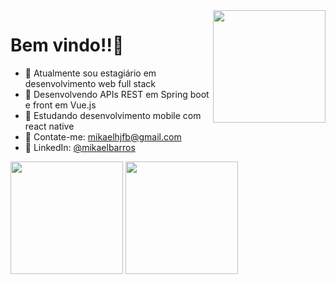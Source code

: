 <img height="180em" align="right" src="https://tenor.com/pt-BR/view/coding-gif-24297652.gif"/>

# Bem vindo!!👋

- 🔭 Atualmente sou estagiário em desenvolvimento web full stack
- 🌱 Desenvolvendo APIs REST em Spring boot e front em Vue.js
- 📘 Estudando desenvolvimento mobile com react native
- 💬 Contate-me: mikaelhjfb@gmail.com
- 💼 LinkedIn: <a href="https://www.linkedin.com/in/mikaelbarros/">@mikaelbarros</a>




<picture>
<source
  align=center
  height="180em"
  srcset="https://github-readme-stats.vercel.app/api?username=wmikael&show_icons=true&theme=dark"
  media="(prefers-color-scheme: dark)"
/>
<source
  align=center
  height="180em"
  srcset="https://github-readme-stats.vercel.app/api?username=wmikael&show_icons=true"
  media="(prefers-color-scheme: light), (prefers-color-scheme: no-preference)"
/>
<img src="https://github-readme-stats.vercel.app/api?username=wmikael&show_icons=true" />
</picture>

<picture>
<source
  align=center
  height="180em"
  srcset="https://github-readme-stats.vercel.app/api/top-langs/?username=wmikael&show_icons=true&theme=dark"
  media="(prefers-color-scheme: dark)"
/>
<source
  align=center
  height="180em"
  srcset="https://github-readme-stats.vercel.app/api/top-langs/?username=wmikael&show_icons=true"
  media="(prefers-color-scheme: light), (prefers-color-scheme: no-preference)"
/>
<img src="https://github-readme-stats.vercel.app/api?username=wmikael&show_icons=true" />
</picture>
   
   


